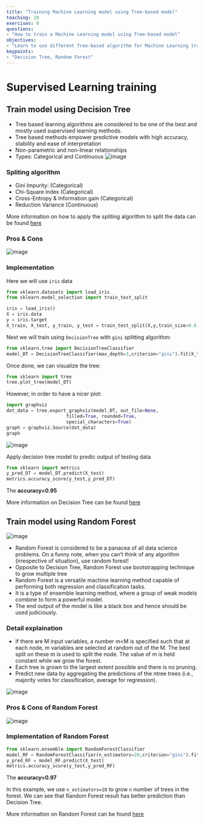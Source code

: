 ```yaml
---
title: "Training Machine Learning model using Tree-based model"
teaching: 20
exercises: 0
questions:
- "How to train a Machine Learning model using Tree-based model"
objectives:
- "Learn to use different Tree-based algorithm for Machine Learning training"
keypoints:
- "Decision Tree, Random Forest"
---
```

# Supervised Learning training

## Train model using Decision Tree
-   Tree based learning algorithms are considered to be one of the best and mostly used supervised learning methods.
-   Tree based methods empower predictive models with high accuracy, stability and ease of interpretation
-   Non-parametric and non-linear relationships
-   Types: Categorical and Continuous
![image](https://user-images.githubusercontent.com/43855029/114233972-198a7280-994c-11eb-9f4f-da4ed958961e.png)

### Spliting algorithm
- Gini Impurity: (Categorical)
- Chi-Square index (Categorical)
- Cross-Entropy & Information gain (Categorical)
- Reduction Variance (Continuous)

More information on how to apply the spliting algorithm to split the data can be found [here](https://clemsonciti.github.io/Workshop-Python-ML/Addon_DecisionTree/index.html)

### Pros & Cons
![image](https://user-images.githubusercontent.com/43855029/114234120-548ca600-994c-11eb-889e-e8ec6d313e52.png)

### Implementation
Here we will use `iris` data
```python
from sklearn.datasets import load_iris
from sklearn.model_selection import train_test_split

iris = load_iris()
X = iris.data
y = iris.target
X_train, X_test, y_train, y_test = train_test_split(X,y,train_size=0.6,random_state=123)
```
Next we will train using `DecisionTree` with `gini` splitting algorithm:
```python
from sklearn.tree import DecisionTreeClassifier
model_DT = DecisionTreeClassifier(max_depth=3,criterion="gini").fit(X_train,y_train)
```
Once done, we can visualize the tree:
```python
from sklearn import tree
tree.plot_tree(model_DT)
```
However, in order to have a nicer plot:
```python
import graphviz
dot_data = tree.export_graphviz(model_DT, out_file=None,                      
                      filled=True, rounded=True,  
                      special_characters=True)  
graph = graphviz.Source(dot_data) 
graph
```
![image](https://user-images.githubusercontent.com/43855029/115074998-6f20cb00-9ec8-11eb-9dfd-ff747655ff6a.png)


Apply decision tree model to predic output of testing data
```python
from sklearn import metrics
y_pred_DT = model_DT.predict(X_test)
metrics.accuracy_score(y_test,y_pred_DT)
```
The **accuracy=0.95**

More information on Decision Tree can be found [here](https://scikit-learn.org/stable/modules/generated/sklearn.tree.DecisionTreeClassifier.html)

## Train model using Random Forest
![image](https://user-images.githubusercontent.com/43855029/115076000-f3278280-9ec9-11eb-89b4-b07f3713b105.png)

- Random Forest is considered to be a panacea of all data science problems. On a funny note, when you can’t think of any algorithm (irrespective of situation), use random forest!
- Opposite to Decision Tree, Random Forest use bootstrapping technique to grow multiple tree
- Random Forest is a versatile machine learning method capable of performing both regression and classification tasks. 
- It is a type of ensemble learning method, where a group of weak models combine to form a powerful model.
- The end output of the model is like a black box and hence should be used judiciously.
### Detail explaination
- If there are M input variables, a number m<M is specified such that at each node, m variables are selected at random out of the M. The best split on these m is used to split the node. The value of m is held constant while we grow the forest.
- Each tree is grown to the largest extent possible and  there is no pruning.
- Predict new data by aggregating the predictions of the ntree trees (i.e., majority votes for classification, average for regression).

![image](https://user-images.githubusercontent.com/43855029/114235192-d16c4f80-994d-11eb-9732-571463c2f3f5.png)

### Pros & Cons of Random Forest
![image](https://user-images.githubusercontent.com/43855029/114235213-daf5b780-994d-11eb-83f8-ac7520749dbe.png)

### Implementation of Random Forest

```python
from sklearn.ensemble import RandomForestClassifier
model_RF = RandomForestClassifier(n_estimators=20,criterion="gini").fit(X_train,y_train)
y_pred_RF = model_RF.predict(X_test)
metrics.accuracy_score(y_test,y_pred_RF)
```
The **accuracy=0.97**

In this example, we use `n_estimators=20` to grow `n` number of trees in the forest.
We can see that Random Forest result has better prediction than Decision Tree.

More information on Random Forest can be found [here](https://scikit-learn.org/stable/modules/generated/sklearn.ensemble.RandomForestClassifier.html?highlight=random#sklearn.ensemble.RandomForestClassifier)
